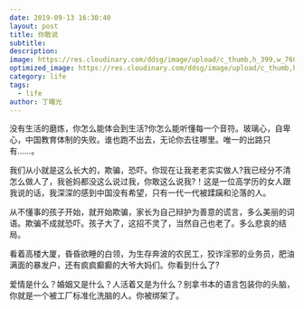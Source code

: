 ```yaml
---
date: 2019-09-13 16:30:40
layout: post
title: 你敢说
subtitle:
description:
image: https://res.cloudinary.com/ddsg/image/upload/c_thumb,h_399,w_760/v1568593617/markus-spiske-iWzIP19Rync-unsplash_lplbt2.jpg
optimized_image: https://res.cloudinary.com/ddsg/image/upload/c_thumb,h_200,w_380/v1568593617/markus-spiske-iWzIP19Rync-unsplash_lplbt2.jpg
category: life
tags:
  - life
author: 丁曙光
---
```

没有生活的磨炼，你怎么能体会到生活?你怎么能听懂每一个音符。玻璃心，自卑心，中国教育体制的失败。谁也跑不出去，无论你去往哪里。唯一的出路只有……。  

我们从小就是这么长大的，欺骗，恐吓。你现在让我老老实实做人?我已经分不清怎么做人了，我爸妈都没这么说过我，你敢这么说我?！这是一位高学历的女人跟我说的话，我深深的感到中国没有希望，只有一代一代被蹂躏和沦落的人。  

从不懂事的孩子开始，就开始欺骗，家长为自己辩护为善意的谎言，多么美丽的词语。欺骗不成就恐吓。孩子大了，这招不灵了，当然自己也老了。多么悲哀的结局。  

看着高楼大厦，昏昏欲睡的白领，为生存奔波的农民工，狡诈淫邪的业务员，肥油满面的暴发户，还有疯疯癫癫的大爷大妈们。你看到什么了?  

爱情是什么？婚姻又是什么？人活着又是为什么？别拿书本的语言包装你的头脑，你就是一个被工厂标准化洗脑的人。你被绑架了。
